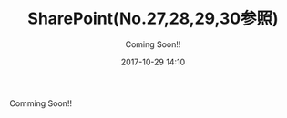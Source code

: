 ﻿---
title: SharePoint(No.27,28,29,30参照)
description: "SharePoint(No.27,28,29,30参照)"
date: 2017-10-29 14:10
sessionlevel: 50
author: "Coming Soon!!"
category: sessions
---
Comming Soon!!
